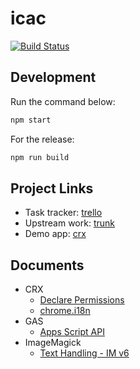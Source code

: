 # icac

[![Build Status](https://travis-ci.org/announce/icac.svg?branch=master)](https://travis-ci.org/announce/icac)

## Development

Run the command below:

```bash
npm start
```

For the release:

```bash
npm run build
```

## Project Links

* Task tracker: [trello](https://trello.com/c/WGVCIKVj/32-app-implementation)
* Upstream work: [trunk](https://github.com/announce/icac/compare/master...ymkjp:master)
* Demo app: [crx](https://chrome.google.com/webstore/detail/icac/plbhlfecmbmkphfgcpoijlidjapddidj?utm_source=github)

## Documents

* CRX
  * [Declare Permissions](https://developer.chrome.com/extensions/declare_permissions)
  * [chrome\.i18n](https://developer.chrome.com/extensions/i18n)
* GAS
  * [Apps Script API](https://developers.google.com/apps-script/api/how-tos/execute)
* ImageMagick
  * [Text Handling \- IM v6](http://www.imagemagick.org/Usage/text/#label_bestfit)
